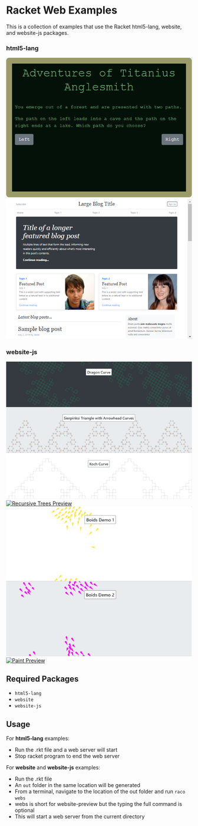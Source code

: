 # Racket Web Examples

This is a collection of examples that use the Racket html5-lang, website, and website-js packages.

### html5-lang
[![Preview of Text Adventure Site](text-adventure.png)](web-examples/text-adventure.rkt) [![Preview of Blog Template](blog-template.png)](web-examples/blog-template.rkt)

### website-js
[![L-SYSTEM Preview](fractals.png)](https://ablender.github.io/fractals/) [![Recursive Trees Preview](trees.png)](https://ablender.github.io/trees/)
[![Boids Preview](boids.png)](https://ablender.github.io/boids/) [![Paint Preview](trees.png)](https://ablender.github.io/paint/)

## Required Packages
* `html5-lang`
* `website`
* `website-js`

## Usage

For **html5-lang** examples:
* Run the .rkt file and a web server will start
* Stop racket program to end the web server

For **website** and **website-js** examples:
* Run the .rkt file
 * An `out` folder in the same location will be generated
* From a terminal, navigate to the location of the out folder and run `raco webs`
 * webs is short for website-preview but the typing the full command is optional
 * This will start a web server from the current directory
